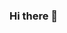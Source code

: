 ### Hi there 👋

<!--
**Shobhs13/Shobhs13** is a ✨ _special_ ✨ repository because its `README.md` (this file) appears on your GitHub profile.

Here are some ideas to get you started:

- 🔭 I’m currently working on Data Research/Language Models at Indraprastha Institute of Information Technology, Delhi
- 🌱 I’m currently learning Quant Research, Data Structures & Algorithms and React-native.
- 👯 I’m looking to collaborate on Data Science and it's applications. 
- 🤔 I’m looking for help with some applied approach to solve real time case study related to Data.
- 💬 Ask me about Data Analysis which obviously I'll try my best to answer and if not then i'll try to work it out.
- 📫 How to reach me: shobhitsinha13@gmail.com 
- ⚡ Fun fact: Trying to figure it out :p.
-->

